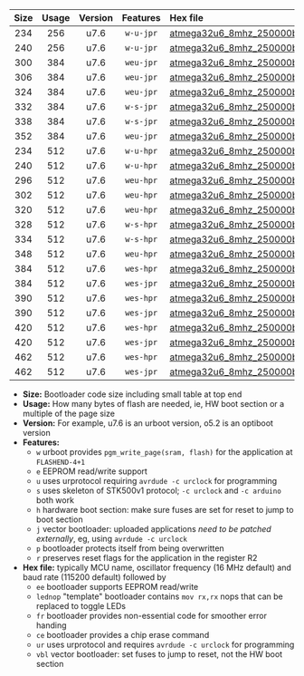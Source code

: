 |Size|Usage|Version|Features|Hex file|
|:-:|:-:|:-:|:-:|:--|
|234|256|u7.6|`w-u-jpr`|[atmega32u6_8mhz_250000bps_ur_vbl.hex](https://raw.githubusercontent.com/stefanrueger/urboot/main/bootloaders/atmega32u6/fcpu_8mhz/250000_bps/atmega32u6_8mhz_250000bps_ur_vbl.hex)|
|240|256|u7.6|`w-u-jpr`|[atmega32u6_8mhz_250000bps_lednop_ur_vbl.hex](https://raw.githubusercontent.com/stefanrueger/urboot/main/bootloaders/atmega32u6/fcpu_8mhz/250000_bps/atmega32u6_8mhz_250000bps_lednop_ur_vbl.hex)|
|300|384|u7.6|`weu-jpr`|[atmega32u6_8mhz_250000bps_ee_ur_vbl.hex](https://raw.githubusercontent.com/stefanrueger/urboot/main/bootloaders/atmega32u6/fcpu_8mhz/250000_bps/atmega32u6_8mhz_250000bps_ee_ur_vbl.hex)|
|306|384|u7.6|`weu-jpr`|[atmega32u6_8mhz_250000bps_ee_lednop_ur_vbl.hex](https://raw.githubusercontent.com/stefanrueger/urboot/main/bootloaders/atmega32u6/fcpu_8mhz/250000_bps/atmega32u6_8mhz_250000bps_ee_lednop_ur_vbl.hex)|
|324|384|u7.6|`weu-jpr`|[atmega32u6_8mhz_250000bps_ee_lednop_fr_ur_vbl.hex](https://raw.githubusercontent.com/stefanrueger/urboot/main/bootloaders/atmega32u6/fcpu_8mhz/250000_bps/atmega32u6_8mhz_250000bps_ee_lednop_fr_ur_vbl.hex)|
|332|384|u7.6|`w-s-jpr`|[atmega32u6_8mhz_250000bps_vbl.hex](https://raw.githubusercontent.com/stefanrueger/urboot/main/bootloaders/atmega32u6/fcpu_8mhz/250000_bps/atmega32u6_8mhz_250000bps_vbl.hex)|
|338|384|u7.6|`w-s-jpr`|[atmega32u6_8mhz_250000bps_lednop_vbl.hex](https://raw.githubusercontent.com/stefanrueger/urboot/main/bootloaders/atmega32u6/fcpu_8mhz/250000_bps/atmega32u6_8mhz_250000bps_lednop_vbl.hex)|
|352|384|u7.6|`weu-jpr`|[atmega32u6_8mhz_250000bps_ee_lednop_fr_ce_ur_vbl.hex](https://raw.githubusercontent.com/stefanrueger/urboot/main/bootloaders/atmega32u6/fcpu_8mhz/250000_bps/atmega32u6_8mhz_250000bps_ee_lednop_fr_ce_ur_vbl.hex)|
|234|512|u7.6|`w-u-hpr`|[atmega32u6_8mhz_250000bps_ur.hex](https://raw.githubusercontent.com/stefanrueger/urboot/main/bootloaders/atmega32u6/fcpu_8mhz/250000_bps/atmega32u6_8mhz_250000bps_ur.hex)|
|240|512|u7.6|`w-u-hpr`|[atmega32u6_8mhz_250000bps_lednop_ur.hex](https://raw.githubusercontent.com/stefanrueger/urboot/main/bootloaders/atmega32u6/fcpu_8mhz/250000_bps/atmega32u6_8mhz_250000bps_lednop_ur.hex)|
|296|512|u7.6|`weu-hpr`|[atmega32u6_8mhz_250000bps_ee_ur.hex](https://raw.githubusercontent.com/stefanrueger/urboot/main/bootloaders/atmega32u6/fcpu_8mhz/250000_bps/atmega32u6_8mhz_250000bps_ee_ur.hex)|
|302|512|u7.6|`weu-hpr`|[atmega32u6_8mhz_250000bps_ee_lednop_ur.hex](https://raw.githubusercontent.com/stefanrueger/urboot/main/bootloaders/atmega32u6/fcpu_8mhz/250000_bps/atmega32u6_8mhz_250000bps_ee_lednop_ur.hex)|
|320|512|u7.6|`weu-hpr`|[atmega32u6_8mhz_250000bps_ee_lednop_fr_ur.hex](https://raw.githubusercontent.com/stefanrueger/urboot/main/bootloaders/atmega32u6/fcpu_8mhz/250000_bps/atmega32u6_8mhz_250000bps_ee_lednop_fr_ur.hex)|
|328|512|u7.6|`w-s-hpr`|[atmega32u6_8mhz_250000bps.hex](https://raw.githubusercontent.com/stefanrueger/urboot/main/bootloaders/atmega32u6/fcpu_8mhz/250000_bps/atmega32u6_8mhz_250000bps.hex)|
|334|512|u7.6|`w-s-hpr`|[atmega32u6_8mhz_250000bps_lednop.hex](https://raw.githubusercontent.com/stefanrueger/urboot/main/bootloaders/atmega32u6/fcpu_8mhz/250000_bps/atmega32u6_8mhz_250000bps_lednop.hex)|
|348|512|u7.6|`weu-hpr`|[atmega32u6_8mhz_250000bps_ee_lednop_fr_ce_ur.hex](https://raw.githubusercontent.com/stefanrueger/urboot/main/bootloaders/atmega32u6/fcpu_8mhz/250000_bps/atmega32u6_8mhz_250000bps_ee_lednop_fr_ce_ur.hex)|
|384|512|u7.6|`wes-hpr`|[atmega32u6_8mhz_250000bps_ee.hex](https://raw.githubusercontent.com/stefanrueger/urboot/main/bootloaders/atmega32u6/fcpu_8mhz/250000_bps/atmega32u6_8mhz_250000bps_ee.hex)|
|384|512|u7.6|`wes-jpr`|[atmega32u6_8mhz_250000bps_ee_vbl.hex](https://raw.githubusercontent.com/stefanrueger/urboot/main/bootloaders/atmega32u6/fcpu_8mhz/250000_bps/atmega32u6_8mhz_250000bps_ee_vbl.hex)|
|390|512|u7.6|`wes-hpr`|[atmega32u6_8mhz_250000bps_ee_lednop.hex](https://raw.githubusercontent.com/stefanrueger/urboot/main/bootloaders/atmega32u6/fcpu_8mhz/250000_bps/atmega32u6_8mhz_250000bps_ee_lednop.hex)|
|390|512|u7.6|`wes-jpr`|[atmega32u6_8mhz_250000bps_ee_lednop_vbl.hex](https://raw.githubusercontent.com/stefanrueger/urboot/main/bootloaders/atmega32u6/fcpu_8mhz/250000_bps/atmega32u6_8mhz_250000bps_ee_lednop_vbl.hex)|
|420|512|u7.6|`wes-hpr`|[atmega32u6_8mhz_250000bps_ee_lednop_fr.hex](https://raw.githubusercontent.com/stefanrueger/urboot/main/bootloaders/atmega32u6/fcpu_8mhz/250000_bps/atmega32u6_8mhz_250000bps_ee_lednop_fr.hex)|
|420|512|u7.6|`wes-jpr`|[atmega32u6_8mhz_250000bps_ee_lednop_fr_vbl.hex](https://raw.githubusercontent.com/stefanrueger/urboot/main/bootloaders/atmega32u6/fcpu_8mhz/250000_bps/atmega32u6_8mhz_250000bps_ee_lednop_fr_vbl.hex)|
|462|512|u7.6|`wes-hpr`|[atmega32u6_8mhz_250000bps_ee_lednop_fr_ce.hex](https://raw.githubusercontent.com/stefanrueger/urboot/main/bootloaders/atmega32u6/fcpu_8mhz/250000_bps/atmega32u6_8mhz_250000bps_ee_lednop_fr_ce.hex)|
|462|512|u7.6|`wes-jpr`|[atmega32u6_8mhz_250000bps_ee_lednop_fr_ce_vbl.hex](https://raw.githubusercontent.com/stefanrueger/urboot/main/bootloaders/atmega32u6/fcpu_8mhz/250000_bps/atmega32u6_8mhz_250000bps_ee_lednop_fr_ce_vbl.hex)|

- **Size:** Bootloader code size including small table at top end
- **Usage:** How many bytes of flash are needed, ie, HW boot section or a multiple of the page size
- **Version:** For example, u7.6 is an urboot version, o5.2 is an optiboot version
- **Features:**
  + `w` urboot provides `pgm_write_page(sram, flash)` for the application at `FLASHEND-4+1`
  + `e` EEPROM read/write support
  + `u` uses urprotocol requiring `avrdude -c urclock` for programming
  + `s` uses skeleton of STK500v1 protocol; `-c urclock` and `-c arduino` both work
  + `h` hardware boot section: make sure fuses are set for reset to jump to boot section
  + `j` vector bootloader: uploaded applications *need to be patched externally*, eg, using `avrdude -c urclock`
  + `p` bootloader protects itself from being overwritten
  + `r` preserves reset flags for the application in the register R2
- **Hex file:** typically MCU name, oscillator frequency (16 MHz default) and baud rate (115200 default) followed by
  + `ee` bootloader supports EEPROM read/write
  + `lednop` "template" bootloader contains `mov rx,rx` nops that can be replaced to toggle LEDs
  + `fr` bootloader provides non-essential code for smoother error handing
  + `ce` bootloader provides a chip erase command
  + `ur` uses urprotocol and requires `avrdude -c urclock` for programming
  + `vbl` vector bootloader: set fuses to jump to reset, not the HW boot section
